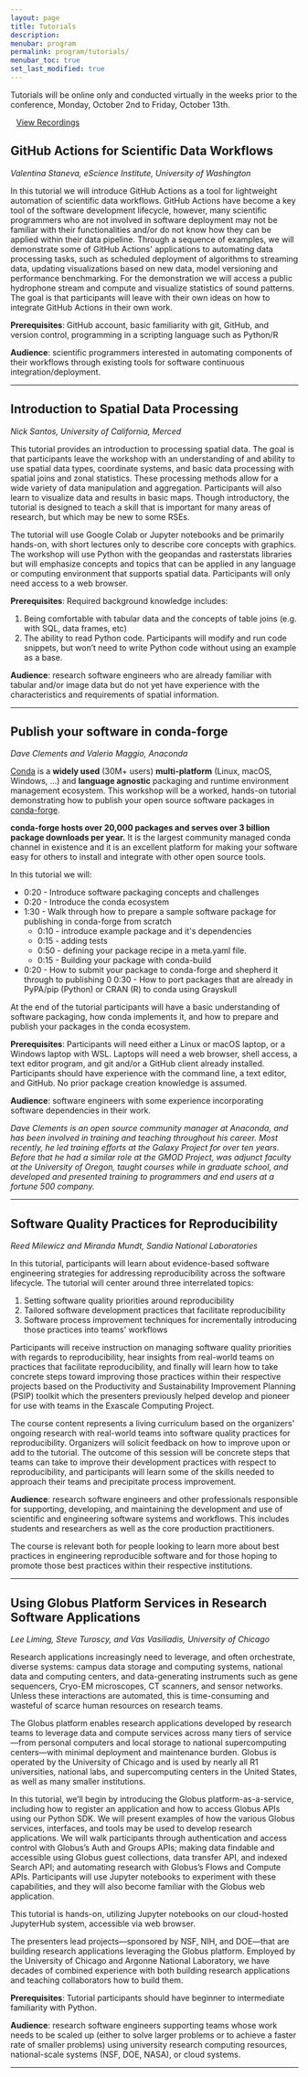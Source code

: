 ```yaml
---
layout: page
title: Tutorials
description: 
menubar: program
permalink: program/tutorials/
menubar_toc: true
set_last_modified: true
---
```


Tutorials will be online only and conducted virtually in the weeks prior to the
conference, Monday, October 2nd to Friday, October 13th.

<a type="button" style="margin:auto 10px; -webkit-appearance: none;" class="btn btn-light btn-lg" href="https://www.dropbox.com/sh/vqom0ipc6u2r5bw/AAAoqC5aQrlhW8LPCJj-DVbia?dl=0" target="_blank">
    View Recordings
</a>


## GitHub Actions for Scientific Data Workflows

_Valentina Staneva, eScience Institute, University of Washington_

In this tutorial we will introduce GitHub Actions as a tool for lightweight
automation of scientific data workflows. GitHub Actions have become a key
tool of the software development lifecycle, however, many scientific
programmers who are not involved in software deployment may not be familiar
with their functionalities and/or do not know how they can be applied within
their data pipeline. Through a sequence of examples, we will demonstrate some
of GitHub Actions' applications to automating data processing tasks, such as
scheduled deployment of algorithms to streaming data, updating visualizations
based on new data, model versioning and performance benchmarking. For the
demonstration we will access a public hydrophone stream and compute and
visualize statistics of sound patterns. The goal is that participants will
leave with their own ideas on how to integrate GitHub Actions in their own work.

**Prerequisites**: GitHub account, basic familiarity with git, GitHub, and
version control, programming in a scripting language such as Python/R

**Audience**: scientific programmers interested in automating components of
their workflows through existing tools for software continuous
integration/deployment.


------ 

## Introduction to Spatial Data Processing

_Nick Santos, University of California, Merced_

This tutorial provides an introduction to processing spatial data.
The goal is that participants leave the workshop with an
understanding of and ability to use spatial data types, coordinate systems,
and basic data processing with spatial joins and zonal statistics. These
processing methods allow for a wide variety of data manipulation and
aggregation. Participants will also learn to visualize data and results
in basic maps. Though introductory, the tutorial is designed to teach a
skill that is important for many areas of research, but which may be new to
some RSEs.

The tutorial will use Google Colab or Jupyter notebooks and be primarily
hands-on, with short lectures only to describe core concepts with graphics.
The workshop will use Python with the geopandas and rasterstats libraries but
will emphasize concepts and topics that can be applied in any language or
computing environment that supports spatial data. Participants will only need
access to a web browser.

**Prerequisites**: Required background knowledge includes:

1. Being comfortable with tabular data and the concepts of table joins (e.g. with SQL, data frames, etc)
2. The ability to read Python code. Participants will modify and run code snippets, but won’t need to write Python code without using an example as a base.

**Audience**: research software engineers who are already familiar with tabular and/or image data but do not yet
have experience with the characteristics and requirements of spatial information.

------

## Publish your software in conda-forge

_Dave Clements and Valerio Maggio, Anaconda_

[Conda](https://github.com/conda/conda/blob/main/README.md) is a **widely used**
(30M+ users) **multi-platform** (Linux, macOS, Windows, ...) and **language agnostic**
packaging and runtime environment management ecosystem. This workshop will be a
worked, hands-on tutorial demonstrating how to publish your open source software
packages in [conda-forge](https://conda-forge.org/).

**conda-forge hosts over 20,000 packages and serves over 3 billion package downloads
per year.** It is the largest community managed conda channel in existence and it is an
excellent platform for making your software easy for others to install and integrate with
other open source tools.

In this tutorial we will:

- 0:20 - Introduce software packaging concepts and challenges
- 0:20 - Introduce the conda ecosystem
- 1:30 - Walk through how to prepare a sample software package for publishing in conda-forge from scratch
  - 0:10 - introduce example package and it's dependencies
  - 0:15 - adding tests
  - 0:50 - defining your package recipe in a meta.yaml file.
  - 0:15 - Building your package with conda-build
- 0:20 - How to submit your package to conda-forge and shepherd it through to publishing
0 0:30 - How to port packages that are already in PyPA/pip (Python) or CRAN (R) to conda using Grayskull

At the end of the tutorial participants will have a basic understanding of software packaging,
how conda implements it, and how to prepare and publish your packages in the conda
ecosystem.

**Prerequisites**: Participants will need either a Linux or macOS laptop, or a Windows laptop with WSL. Laptops
will need a web browser, shell access, a text editor program, and git and/or a GitHub client
already installed. Participants should have experience with the command line, a text editor, and
GitHub. No prior package creation knowledge is assumed.

**Audience**: software engineers with some experience incorporating
software dependencies in their work.


_Dave Clements is an open source community manager at Anaconda, and has been involved in
training and teaching throughout his career. Most recently, he led training efforts at the Galaxy
Project for over ten years. Before that he had a similar role at the GMOD Project, was adjunct
faculty at the University of Oregon, taught courses while in graduate school, and developed and
presented training to programmers and end users at a fortune 500 company._

------

## Software Quality Practices for Reproducibility

_Reed Milewicz and Miranda Mundt, Sandia National Laboratories_

In this tutorial, participants will learn about evidence-based software
engineering strategies for addressing reproducibility across the software
lifecycle. The tutorial will center around three interrelated topics:

1. Setting software quality priorities around reproducibility
2. Tailored software development practices that facilitate reproducibility 
3. Software process improvement techniques for incrementally introducing those practices into teams' workflows

Participants will receive instruction on managing software quality priorities
with regards to reproducibility, hear insights from real-world teams on
practices that facilitate reproducibility, and finally will learn how to take
concrete steps toward improving those practices within their respective projects
based on the Productivity and Sustainability Improvement Planning (PSIP)
toolkit which the presenters previously helped develop and pioneer for use with
teams in the Exascale Computing Project.

The course content represents a living curriculum based on the organizers'
ongoing research with real-world teams into software quality practices for
reproducibility. Organizers will solicit feedback on how to improve upon or
add to the tutorial. The outcome of this session will be concrete steps that
teams can take to improve their development practices with respect to
reproducibility, and participants will learn some of the skills needed to
approach their teams and precipitate process improvement.

**Audience**: research software engineers and other professionals responsible
for supporting, developing, and maintaining the development and use of
scientific and engineering software systems and workflows. This includes
students and researchers as well as the core production practitioners. 

The course is relevant both for people looking to learn more about best
practices in engineering reproducible software and for those hoping to promote
those best practices within their respective institutions.

------

## Using Globus Platform Services in Research Software Applications

_Lee Liming, Steve Turoscy, and Vas Vasiliadis, University of Chicago_

Research applications increasingly need to leverage, and often orchestrate,
diverse systems: campus data storage and computing systems, national data and
computing centers, and data-generating instruments such as gene sequencers,
Cryo-EM microscopes, CT scanners, and sensor networks. Unless these interactions
are automated, this is time-consuming and wasteful of scarce human resources on
research teams.

The Globus platform enables research applications developed by research teams
to leverage data and compute services across many tiers of service—from
personal computers and local storage to national supercomputing centers—with
minimal deployment and maintenance burden. Globus is operated by the
University of Chicago and is used by nearly all R1 universities, national labs,
and supercomputing centers in the United States, as well as many smaller institutions.

In this tutorial, we’ll begin by introducing the Globus platform-as-a-service,
including how to register an application and how to access Globus APIs using
our Python SDK. We will present examples of how the various Globus services,
interfaces, and tools may be used to develop research applications. We will walk
participants through authentication and access control with Globus’s Auth and
Groups APIs; making data findable and accessible using Globus guest collections,
data transfer API, and indexed Search API; and automating research with
Globus’s Flows and Compute APIs. Participants will use Jupyter notebooks to
experiment with these capabilities, and they will also become familiar with
the Globus web application.

This tutorial is hands-on, utilizing Jupyter notebooks on our cloud-hosted
JupyterHub system, accessible via web browser.

The presenters lead projects—sponsored by NSF, NIH, and DOE—that are building
research applications leveraging the Globus platform. Employed by the
University of Chicago and Argonne National Laboratory, we have decades of
combined experience with both building research applications and teaching
collaborators how to build them.

**Prerequisites**: Tutorial participants should have beginner to intermediate
familiarity with Python. 

**Audience**: research software engineers supporting teams whose work needs to be
scaled up (either to solve larger problems or to achieve a faster rate of
smaller problems) using university research computing resources, national-scale
systems (NSF, DOE, NASA), or cloud systems.

------
